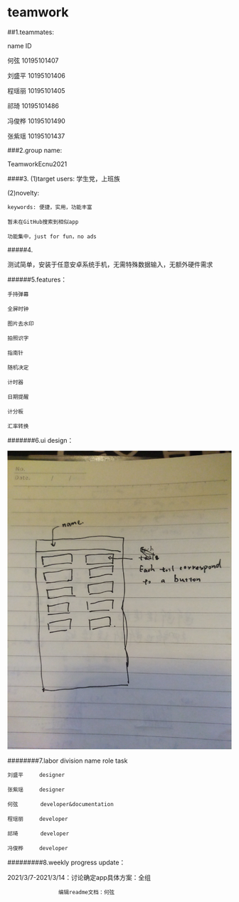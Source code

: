 # teamwork

##1.teammates:

  name      ID
  
  何弦      10195101407
  
  刘盛平    10195101406
  
  程瑶丽    10195101405
  
  祁琦      10195101486
  
  冯俊桦    10195101490
  
  张紫瑶    10195101437

###2.group name: 

TeamworkEcnu2021

####3.
  (1)target users: 学生党，上班族
  
  (2)novelty:
  
    keywords: 便捷，实用，功能丰富
    
    暂未在GitHub搜索到相似app
    
    功能集中，just for fun，no ads

#####4.

测试简单，安装于任意安卓系统手机，无需特殊数据输入，无额外硬件需求

######5.features：
    
    手持弹幕
    
    全屏时钟
    
    图片去水印
    
    拍照识字
    
    指南针
    
    随机决定
    
    计时器
    
    日期提醒
    
    计分板
    
    汇率转换

#######6.ui design：

![Image text](https://github.com/TeamworkEcnu2021/teamwork/blob/main/img-folder/ui.jpg)

########7.labor division
    name       role                        task
    
    刘盛平     designer
    
    张紫瑶     designer
    
    何弦       developer&documentation
    
    程瑶丽     developer
    
    祁琦       developer
    
    冯俊桦     developer
    
#########8.weekly progress update：

2021/3/7-2021/3/14：讨论确定app具体方案：全组
                    
                    编辑readme文档：何弦
